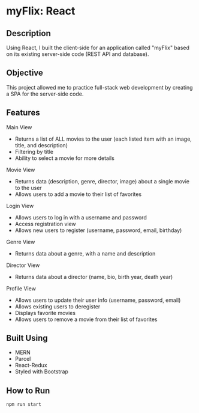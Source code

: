 # myFlix: React

## Description
Using React, I built the client-side for an application called "myFlix" based on
its existing server-side code (REST API and database).

## Objective
This project allowed me to practice full-stack web development by creating a SPA for the server-side code.

## Features
Main View
<ul>
<li>Returns a list of ALL movies to the user (each listed item with an image, title, and description)</li>
<li>Filtering by title</li>
<li>Ability to select a movie for more details</li>
</ul>
Movie View
<ul>
<li>Returns data (description, genre, director, image) about a single movie to the user</li>
<li>Allows users to add a movie to their list of favorites</li>
</ul>
Login View
<ul>
<li>Allows users to log in with a username and password</li>
<li>Access registration view</li>
<li>Allows new users to register (username, password, email, birthday)</li>
</ul>
Genre View
<ul>
<li>Returns data about a genre, with a name and description</li>
</ul>
Director View
<ul>
<li>Returns data about a director (name, bio, birth year, death year)</li>
</ul>
Profile View
<ul>
<li>Allows users to update their user info (username, password, email)</li>
<li>Allows existing users to deregister</li>
<li>Displays favorite movies</li>
<li>Allows users to remove a movie from their list of favorites</li>
</ul>

## Built Using
- MERN
- Parcel
- React-Redux
- Styled with Bootstrap

## How to Run
```
npm run start
```